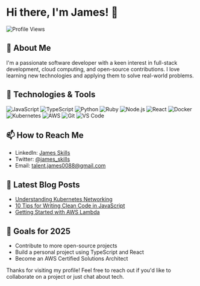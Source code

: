 # Hi there, I'm James! 👋

![Profile Views](https://komarev.com/ghpvc/?username=james-skills&color=blue)

## 🚀 About Me

I'm a passionate software developer with a keen interest in full-stack development, cloud computing, and open-source contributions. I love learning new technologies and applying them to solve real-world problems.

## 🔧 Technologies & Tools

![JavaScript](https://img.shields.io/badge/-JavaScript-F7DF1E?style=flat-square&logo=javascript&logoColor=black)
![TypeScript](https://img.shields.io/badge/-TypeScript-3178C6?style=flat-square&logo=typescript&logoColor=white)
![Python](https://img.shields.io/badge/-Python-3776AB?style=flat-square&logo=python&logoColor=white)
![Ruby](https://img.shields.io/badge/-Ruby-eb4034?style=flat-square&logo=ruby&logoColor=white)
![Node.js](https://img.shields.io/badge/-Node.js-339933?style=flat-square&logo=node.js&logoColor=white)
![React](https://img.shields.io/badge/-React-61DAFB?style=flat-square&logo=react&logoColor=black)
![Docker](https://img.shields.io/badge/-Docker-2496ED?style=flat-square&logo=docker&logoColor=white)
![Kubernetes](https://img.shields.io/badge/-Kubernetes-326CE5?style=flat-square&logo=kubernetes&logoColor=white)
![AWS](https://img.shields.io/badge/-AWS-232F3E?style=flat-square&logo=amazon-aws&logoColor=white)
![Git](https://img.shields.io/badge/-Git-F05032?style=flat-square&logo=git&logoColor=white)
![VS Code](https://img.shields.io/badge/-VS%20Code-007ACC?style=flat-square&logo=visual-studio-code&logoColor=white)

## 📫 How to Reach Me

- LinkedIn: [James Skills](https://www.linkedin.com/in/james-skills/)
- Twitter: [@james_skills](https://twitter.com/james_skills)
- Email: talent.james0088@gmail.com

## 📝 Latest Blog Posts

<!-- BLOG-POST-LIST:START -->
- [Understanding Kubernetes Networking](https://medium.com/@james-skills/understanding-kubernetes-networking)
- [10 Tips for Writing Clean Code in JavaScript](https://medium.com/@james-skills/10-tips-for-writing-clean-code-in-javascript)
- [Getting Started with AWS Lambda](https://medium.com/@james-skills/getting-started-with-aws-lambda)
<!-- BLOG-POST-LIST:END -->

## 🎯 Goals for 2025

- Contribute to more open-source projects
- Build a personal project using TypeScript and React
- Become an AWS Certified Solutions Architect

Thanks for visiting my profile! Feel free to reach out if you'd like to collaborate on a project or just chat about tech.
